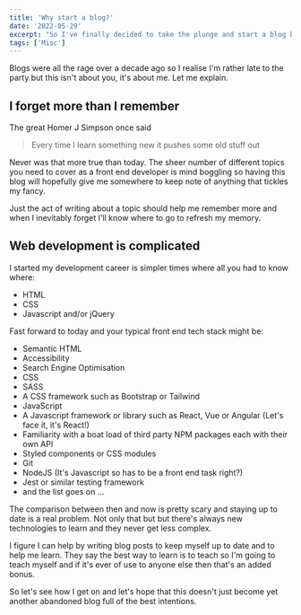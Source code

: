 ```yaml
---
title: 'Why start a blog?'
date: '2022-05-29'
excerpt: "So I've finally decided to take the plunge and start a blog but why on earth would I do such a crazy thing?"
tags: ['Misc']
---
```


Blogs were all the rage over a decade ago so I realise I'm rather late to the party but this isn't about you, it's about me. Let me explain.

## I forget more than I remember

The great Homer J Simpson once said

> Every time I learn something new it pushes some old stuff out

Never was that more true than today. The sheer number of different topics you need to cover as a front end developer is mind boggling so having this blog will hopefully give me somewhere to keep note of anything that tickles my fancy.

Just the act of writing about a topic should help me remember more and when I inevitably forget I'll know where to go to refresh my memory.

## Web development is complicated

I started my development career is simpler times where all you had to know where:

- HTML
- CSS
- Javascript and/or jQuery

Fast forward to today and your typical front end tech stack might be:

- Semantic HTML
- Accessibility
- Search Engine Optimisation
- CSS
- SASS
- A CSS framework such as Bootstrap or Tailwind
- JavaScript
- A Javascript framework or library such as React, Vue or Angular (Let's face it, it's React!)
- Familiarity with a boat load of third party NPM packages each with their own API
- Styled components or CSS modules
- Git
- NodeJS (It's Javascript so has to be a front end task right?)
- Jest or similar testing framework
- and the list goes on ...

The comparison between then and now is pretty scary and staying up to date is a real problem. Not only that but but there's always new technologies to learn and they never get less complex.

I figure I can help by writing blog posts to keep myself up to date and to help me learn. They say the best way to learn is to teach so I'm going to teach myself and if it's ever of use to anyone else then that's an added bonus.

So let's see how I get on and let's hope that this doesn't just become yet another abandoned blog full of the best intentions.
